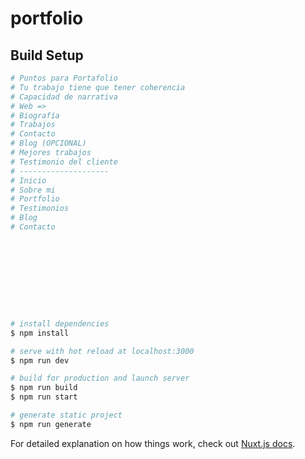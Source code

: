 # portfolio

## Build Setup

```bash
# Puntos para Portafolio
# Tu trabajo tiene que tener coherencia
# Capacidad de narrativa
# Web => 
# Biografía 
# Trabajos
# Contacto
# Blog (OPCIONAL)
# Mejores trabajos
# Testimonio del cliente
# --------------------
# Inicio
# Sobre mi
# Portfolio
# Testimonios
# Blog
# Contacto










# install dependencies
$ npm install

# serve with hot reload at localhost:3000
$ npm run dev

# build for production and launch server
$ npm run build
$ npm run start

# generate static project
$ npm run generate
```


For detailed explanation on how things work, check out [Nuxt.js docs](https://nuxtjs.org).
